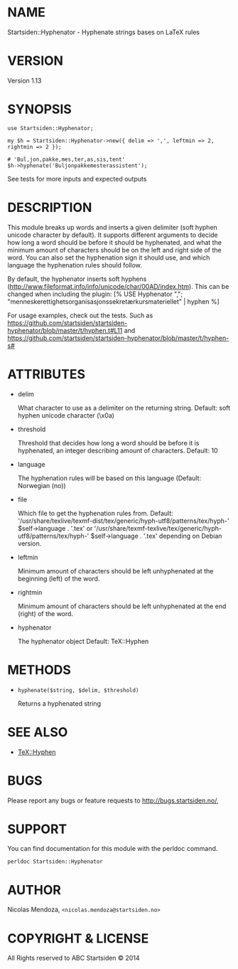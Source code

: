 # NAME

Startsiden::Hyphenator - Hyphenate strings bases on LaTeX rules

# VERSION

Version 1.13

# SYNOPSIS

    use Startsiden::Hyphenator;

    my $h = Startsiden::Hyphenator->new({ delim => ',', leftmin => 2, rightmin => 2 });

    # 'Bul,jon,pakke,mes,ter,as,sis,tent'
    $h->hyphenate('Buljonpakkemesterassistent');

See tests for more inputs and expected outputs

# DESCRIPTION

This module breaks up words and inserts a given delimiter (soft hyphen unicode character by default).
It supports different arguments to decide how long a word should be before it should be hyphenated,
and what the minimum amount of characters should be on the left and right side of the word. You can
also set the hyphenation sign it should use, and which language the hyphenation rules should follow.

By default, the hyphenator inserts soft hyphens (http://www.fileformat.info/info/unicode/char/00AD/index.htm). This can be changed when including the plugin:
    \[% USE Hyphenator ","; "menneskerettighetsorganisasjonssekretærkursmateriellet" | hyphen %\]

For usage examples, check out the tests. Such as https://github.com/startsiden/startsiden-hyphenator/blob/master/t/hyphen.t#L11 and https://github.com/startsiden/startsiden-hyphenator/blob/master/t/hyphen-s#

# ATTRIBUTES

- delim

    What character to use as a delimiter on the returning string.
    Default: soft hyphen unicode character (\\x0a)

- threshold

    Threshold that decides how long a word should be before it is hyphenated, an integer describing amount of characters.
    Default: 10

- language

    The hyphenation rules will be based on this language (Default: Norwegian (no))

- file

    Which file to get the hyphenation rules from.
    Default: '/usr/share/texlive/texmf-dist/tex/generic/hyph-utf8/patterns/tex/hyph-' $self->language . '.tex'
             or '/usr/share/texmf-texlive/tex/generic/hyph-utf8/patterns/tex/hyph-' $self->language . '.tex'
             depending on Debian version.

- leftmin

    Minimum amount of characters should be left unhyphenated at the beginning (left) of the word.

- rightmin

    Minimum amount of characters should be left unhyphenated at the end (right) of the word.

- hyphenator

    The hyphenator object
    Default: TeX::Hyphen

# METHODS

- `hyphenate($string, $delim, $threshold)`

    Returns a hyphenated string

# SEE ALSO

- [TeX::Hyphen](https://metacpan.org/pod/TeX::Hyphen)

# BUGS

Please report any bugs or feature requests to http://bugs.startsiden.no/,

# SUPPORT

You can find documentation for this module with the perldoc command.

    perldoc Startsiden::Hyphenator

# AUTHOR

Nicolas Mendoza, `<nicolas.mendoza@startsiden.no>`

# COPYRIGHT & LICENSE

All Rights reserved to ABC Startsiden © 2014

